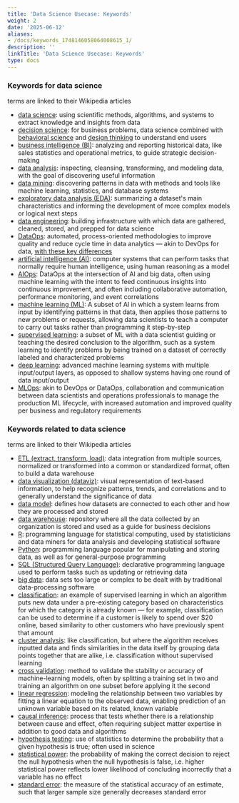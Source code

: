 ```yaml
---
title: 'Data Science Usecase: Keywords'
weight: 2
date: '2025-06-12'
aliases:
- /docs/keywords_1748146058064008615_1/
description: ''
linkTitle: 'Data Science Usecase: Keywords'
type: docs
---
```


### Keywords for data science

terms are linked to their Wikipedia articles

- [data science](https://en.wikipedia.org/wiki/Data_science): using scientific methods, algorithms, and systems to extract knowledge and insights from data
- [decision science](https://en.wikipedia.org/wiki/Decision_science): for business problems, data science combined with [behavioral science](https://en.wikipedia.org/wiki/Behavioural_sciences) and [design thinking](https://en.wikipedia.org/wiki/Design_thinking) to understand end users
- [business intelligence (BI)](https://en.wikipedia.org/wiki/Business_intelligence): analyzing and reporting historical data, like sales statistics and operational metrics, to guide strategic decision-making
- [data analysis](https://en.wikipedia.org/wiki/Data_analysis): inspecting, cleansing, transforming, and modeling data, with the goal of discovering useful information
- [data mining](https://en.wikipedia.org/wiki/Data_mining): discovering patterns in data with methods and tools like machine learning, statistics, and database systems
- [exploratory data analysis (EDA)](https://en.wikipedia.org/wiki/Exploratory_data_analysis): summarizing a dataset's main characteristics and informing the development of more complex models or logical next steps
- [data engineering](https://en.wikipedia.org/wiki/Data_engineering): building infrastructure with which data are gathered, cleaned, stored, and prepped for data science
- [DataOps](https://en.wikipedia.org/wiki/DataOps): automated, process-oriented methodologies to improve quality and reduce cycle time in data analytics — akin to DevOps for data, [with these key differences](https://medium.com/data-ops/dataops-is-not-just-devops-for-data-6e03083157b7)
- [artificial intelligence (AI)](https://en.wikipedia.org/wiki/Artificial_intelligence): computer systems that can perform tasks that normally require human intelligence, using human reasoning as a model
- [AIOps](https://en.wikipedia.org/wiki/AIOps): DataOps at the intersection of AI and big data, often using machine learning with the intent to feed continuous insights into continuous improvement, and often including collaborative automation, performance monitoring, and event correlations
- [machine learning (ML)](https://en.wikipedia.org/wiki/Machine_learning): A subset of AI in which a system learns from input by identifying patterns in that data, then applies those patterns to new problems or requests, allowing data scientists to teach a computer to carry out tasks rather than programming it step-by-step
- [supervised learning](https://en.wikipedia.org/wiki/Supervised_learning): a subset of ML with a data scientist guiding or teaching the desired conclusion to the algorithm, such as a system learning to identify problems by being trained on a dataset of correctly labeled and characterized problems
- [deep learning](https://en.wikipedia.org/wiki/Deep_learning): advanced machine learning systems with multiple input/output layers, as opposed to shallow systems having one round of data input/output
- [MLOps](https://en.wikipedia.org/wiki/MLOps): akin to DevOps or DataOps, collaboration and communication between data scientists and operations professionals to manage the production ML lifecycle, with increased automation and improved quality per business and regulatory requirements

### Keywords related to data science

terms are linked to their Wikipedia articles

- [ETL (extract, transform, load)](https://en.wikipedia.org/wiki/Extract,_transform,_load): data integration from multiple sources, normalized or transformed into a common or standardized format, often to build a data warehouse
- [data visualization (dataviz)](https://en.wikipedia.org/wiki/Data_visualization): visual representation of text-based information, to help recognize patterns, trends, and correlations and to generally understand the significance of data
- [data model](https://en.wikipedia.org/wiki/Data_model): defines how datasets are connected to each other and how they are processed and stored
- [data warehouse](https://en.wikipedia.org/wiki/Data_warehouse): repository where all the data collected by an organization is stored and used as a guide for business decisions
- [R](https://en.wikipedia.org/wiki/R_(programming_language)): programming language for statistical computing, used by statisticians and data miners for data analysis and developing statistical software
- [Python](https://en.wikipedia.org/wiki/Python_(programming_language)): programming language popular for manipulating and storing data, as well as for general-purpose programming
- [SQL (Structured Query Language)](https://en.wikipedia.org/wiki/SQL): declarative programming language used to perform tasks such as updating or retrieving data
- [big data](https://en.wikipedia.org/wiki/Big_data): data sets too large or complex to be dealt with by traditional data-processing software
- [classification](https://en.wikipedia.org/wiki/Statistical_classification): an example of supervised learning in which an algorithm puts new data under a pre-existing category based on characteristics for which the category is already known — for example, classification can be used to determine if a customer is likely to spend over $20 online, based similarity to other customers who have previously spent that amount
- [cluster analysis](https://en.wikipedia.org/wiki/Cluster_analysis): like classification, but where the algorithm receives inputted data and finds similarities in the data itself by grouping data points together that are alike, i.e. classification without supervised learning
- [cross validation](https://en.wikipedia.org/wiki/Cross-validation_(statistics)): method to validate the stability or accuracy of machine-learning models, often by splitting a training set in two and training an algorithm on one subset before applying it the second
- [linear regression](https://en.wikipedia.org/wiki/Linear_regression): modeling the relationship between two variables by fitting a linear equation to the observed data, enabling prediction of an unknown variable based on its related, known variable
- [causal inference](https://en.wikipedia.org/wiki/Causal_inference): process that tests whether there is a relationship between cause and effect, often requiring subject matter expertise in addition to good data and algorithms
- [hypothesis testing](https://en.wikipedia.org/wiki/Statistical_hypothesis_testing): use of statistics to determine the probability that a given hypothesis is true; often used in science
- [statistical power](https://en.wikipedia.org/wiki/Power_(statistics)): the probability of making the correct decision to reject the null hypothesis when the null hypothesis is false, i.e. higher statistical power reflects lower likelihood of concluding incorrectly that a variable has no effect
- [standard error](https://en.wikipedia.org/wiki/Standard_error): the measure of the statistical accuracy of an estimate, such that larger sample size generally decreases standard error
